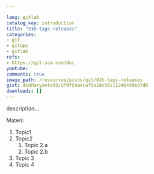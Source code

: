 ```yaml
---

lang: gitlab
catalog_key: introduction
title: "01h-tags-releases"
categories:
- git
- gitops
- gitlab
refs: 
- https://git-scm.com/doc
youtube: 
comments: true
image_path: /resources/posts/git/01h-tags-releases
gist: dimMaryanto93/8f9f0ba4caf5a28c56111246499e97d0
downloads: []
---
```



description...

<!--more-->

Materi: 

1. Topic1
2. Topic2
    1. Topic 2.a
    2. Topic 2.b
3. Topic 3
4. Topic 4